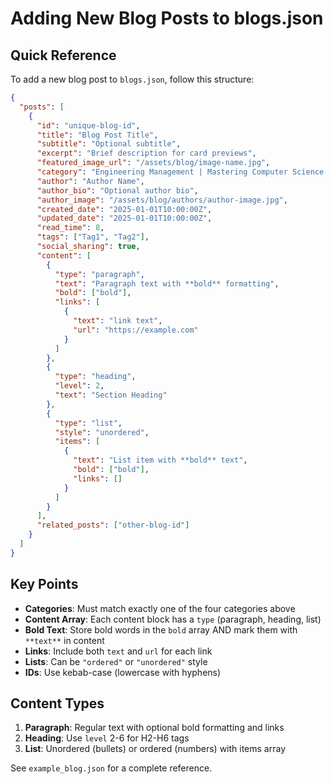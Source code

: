 # Adding New Blog Posts to blogs.json

## Quick Reference

To add a new blog post to `blogs.json`, follow this structure:

```json
{
  "posts": [
    {
      "id": "unique-blog-id",
      "title": "Blog Post Title",
      "subtitle": "Optional subtitle",
      "excerpt": "Brief description for card previews",
      "featured_image_url": "/assets/blog/image-name.jpg",
      "category": "Engineering Management | Mastering Computer Science | Online MBA Success | Other Programs",
      "author": "Author Name",
      "author_bio": "Optional author bio",
      "author_image": "/assets/blog/authors/author-image.jpg",
      "created_date": "2025-01-01T10:00:00Z",
      "updated_date": "2025-01-01T10:00:00Z",
      "read_time": 8,
      "tags": ["Tag1", "Tag2"],
      "social_sharing": true,
      "content": [
        {
          "type": "paragraph",
          "text": "Paragraph text with **bold** formatting",
          "bold": ["bold"],
          "links": [
            {
              "text": "link text",
              "url": "https://example.com"
            }
          ]
        },
        {
          "type": "heading",
          "level": 2,
          "text": "Section Heading"
        },
        {
          "type": "list",
          "style": "unordered",
          "items": [
            {
              "text": "List item with **bold** text",
              "bold": ["bold"],
              "links": []
            }
          ]
        }
      ],
      "related_posts": ["other-blog-id"]
    }
  ]
}
```

## Key Points

- **Categories**: Must match exactly one of the four categories above
- **Content Array**: Each content block has a `type` (paragraph, heading, list)
- **Bold Text**: Store bold words in the `bold` array AND mark them with `**text**` in content
- **Links**: Include both `text` and `url` for each link
- **Lists**: Can be `"ordered"` or `"unordered"` style
- **IDs**: Use kebab-case (lowercase with hyphens)

## Content Types

1. **Paragraph**: Regular text with optional bold formatting and links
2. **Heading**: Use `level` 2-6 for H2-H6 tags
3. **List**: Unordered (bullets) or ordered (numbers) with items array

See `example_blog.json` for a complete reference.
